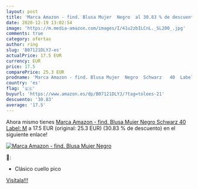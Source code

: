 ```yaml
---
layout: post
title: 'Marca Amazon - find. Blusa Mujer  Negro  al 30.83 % de descuento'
date: 2020-12-19 13:02:54
image: 'https://m.media-amazon.com/images/I/41u2zbILCnL._SL200_.jpg'
comments: true
category: ofertas
author: ring
slug: 'B07121DLYJ-es'
actualPrice: 17.5 EUR
currency: EUR
price: 17.5
comparePrice: 25.3 EUR
prodname: 'Marca Amazon - find. Blusa Mujer  Negro  Schwarz   40  Label: M'
country: 'es'
flag: '🇪🇸'
buyurl: 'https://www.amazon.es/dp/B07121DLYJ/?tag=tolees-21'
descuento: '30.83'
average: '17.5'
---
```


Ahora mismo tienes [Marca Amazon - find. Blusa Mujer  Negro  Schwarz   40  Label: M](https://www.amazon.es/dp/B07121DLYJ/?tag=tolees-21) a 17.5 EUR (original: 25.3 EUR) (30.83 %  de descuento) en el siguiente enlace!

[![Marca Amazon - find. Blusa Mujer  Negro ](https://m.media-amazon.com/images/I/41u2zbILCnL._SL200_.jpg)](https://www.amazon.es/dp/B07121DLYJ/?tag=tolees-21)

🔎:

- Clásico cuello pico

[Visítala!!!](https://www.amazon.es/dp/B07121DLYJ/?tag=tolees-21)

